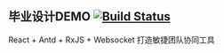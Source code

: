 ## 毕业设计DEMO [![Build Status](https://travis-ci.org/Caaalabash/Plan-Box.svg?branch=master)](https://travis-ci.org/Caaalabash/Plan-Box)

React + Antd + RxJS + Websocket 打造敏捷团队协同工具